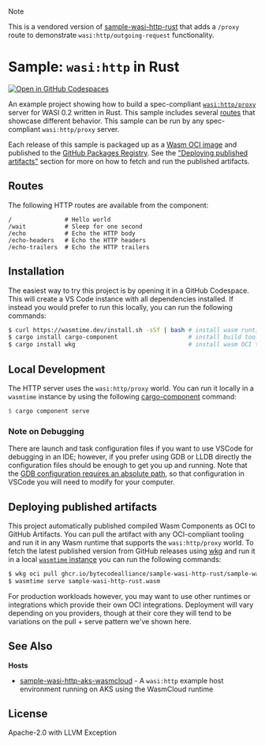 > [!NOTE]
> This is a vendored version of [sample-wasi-http-rust](https://github.com/bytecodealliance/sample-wasi-http-rust)
> that adds a `/proxy` route to demonstrate `wasi:http/outgoing-request` functionality.

# Sample: `wasi:http` in Rust

[![Open in GitHub Codespaces](https://github.com/codespaces/badge.svg)](https://codespaces.new/bytecodealliance/sample-wasi-http-rust)

An example project showing how to build a spec-compliant
[`wasi:http/proxy`][wasi-http] server for WASI 0.2 written in Rust. This sample
includes several [routes](#routes) that showcase different behavior. This sample
can be run by any spec-compliant `wasi:http/proxy` server.

Each release of this sample is packaged up as a [Wasm OCI image][wasm-oci-image]
and published to the [GitHub Packages Registry][gh-pkg]. See the ["Deploying
published artifacts"][using-arifacts] section for more on how to fetch and run
the published artifacts.

## Routes

The following HTTP routes are available from the component:

```text
/               # Hello world
/wait           # Sleep for one second
/echo           # Echo the HTTP body
/echo-headers   # Echo the HTTP headers
/echo-trailers  # Echo the HTTP trailers
```

## Installation

The easiest way to try this project is by opening it in a GitHub Codespace. This
will create a VS Code instance with all dependencies installed. If instead you
would prefer to run this locally, you can run the following commands:

```bash
$ curl https://wasmtime.dev/install.sh -sSf | bash # install wasm runtime
$ cargo install cargo-component                    # install build tooling
$ cargo install wkg                                # install wasm OCI tooling
```

## Local Development

The HTTP server uses the `wasi:http/proxy` world. You can run it locally in a
`wasmtime` instance by using the following [cargo-component] command:

```rust
$ cargo component serve
```
### Note on Debugging
There are launch and task configuration files if you want to use VSCode for debugging in an IDE; however, if you prefer using GDB or LLDB directly the configuration files should be enough to get you up and running. Note that the [GDB configuration requires an absolute path](https://github.com/bytecodealliance/sample-wasi-http-rust/blob/fe47fc9f6c87d09575f6683a26f9a67e3e71aa26/.vscode/launch.json#L28), so that configuration in VSCode you will need to modify for your computer.

## Deploying published artifacts

This project automatically published compiled Wasm Components as OCI to GitHub
Artifacts. You can pull the artifact with any OCI-compliant tooling and run it
in any Wasm runtime that supports the `wasi:http/proxy` world. To fetch the
latest published version from GitHub releases using [wkg][wkg] and run it in a
local [`wasmtime` instance][wasmtime] you can run the following commands:

```bash
$ wkg oci pull ghcr.io/bytecodealliance/sample-wasi-http-rust/sample-wasi-http-rust:latest
$ wasmtime serve sample-wasi-http-rust.wasm
```

For production workloads however, you may want to use other runtimes or
integrations which provide their own OCI integrations. Deployment will vary
depending on you providers, though at their core they will tend to be variations
on the pull + serve pattern we've shown here.

## See Also

**Hosts**
- [sample-wasi-http-aks-wasmcloud](https://github.com/yoshuawuyts/sample-wasi-http-aks-wasmcloud) - A `wasi:http` example host environment running on AKS using the WasmCloud runtime

## License

Apache-2.0 with LLVM Exception

[cargo-component]: https://github.com/bytecodealliance/cargo-component
[wasm-oci-image]: https://tag-runtime.cncf.io/wgs/wasm/deliverables/wasm-oci-artifact/
[gh-pkg]: https://github.com/bytecodealliance/sample-wasi-http-rust/pkgs/container/sample-wasi-http-rust%2Fsample-wasi-http-rust
[using-arifacts]: #working-with-deployment-artifacts
[wasi-http]: https://github.com/WebAssembly/wasi-http
[wkg]: https://github.com/bytecodealliance/wasm-pkg-tools/tree/main/crates/wkg
[wasmtime]: https://wasmtime.dev